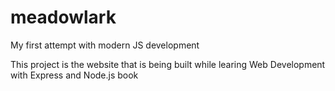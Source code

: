 meadowlark
==========

My first attempt with modern JS development

This project is the website that is being built while learing Web Development with Express and Node.js book
